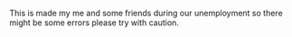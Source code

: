 This is made my me and some friends during our unemployment so there might be some errors please try with caution.
